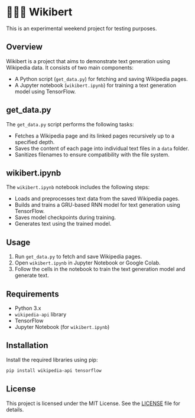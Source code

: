 # 👨🏻‍🏫 Wikibert

This is an experimental weekend project for testing purposes.

## Overview

Wikibert is a project that aims to demonstrate text generation using Wikipedia data. It consists of two main components:
- A Python script (`get_data.py`) for fetching and saving Wikipedia pages.
- A Jupyter notebook (`wikibert.ipynb`) for training a text generation model using TensorFlow.

## get_data.py

The `get_data.py` script performs the following tasks:
- Fetches a Wikipedia page and its linked pages recursively up to a specified depth.
- Saves the content of each page into individual text files in a `data` folder.
- Sanitizes filenames to ensure compatibility with the file system.

## wikibert.ipynb

The `wikibert.ipynb` notebook includes the following steps:
- Loads and preprocesses text data from the saved Wikipedia pages.
- Builds and trains a GRU-based RNN model for text generation using TensorFlow.
- Saves model checkpoints during training.
- Generates text using the trained model.

## Usage

1. Run `get_data.py` to fetch and save Wikipedia pages.
2. Open `wikibert.ipynb` in Jupyter Notebook or Google Colab.
3. Follow the cells in the notebook to train the text generation model and generate text.

## Requirements

- Python 3.x
- `wikipedia-api` library
- TensorFlow
- Jupyter Notebook (for `wikibert.ipynb`)

## Installation

Install the required libraries using pip:
```bash
pip install wikipedia-api tensorflow
```

## License

This project is licensed under the MIT License. See the [LICENSE](LICENSE) file for details.
